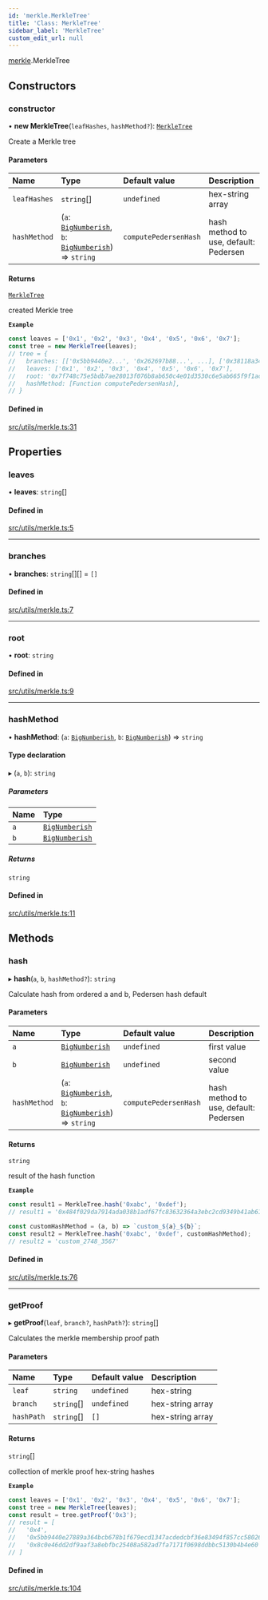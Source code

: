 ```yaml
---
id: 'merkle.MerkleTree'
title: 'Class: MerkleTree'
sidebar_label: 'MerkleTree'
custom_edit_url: null
---
```


[merkle](../namespaces/merkle.md).MerkleTree

## Constructors

### constructor

• **new MerkleTree**(`leafHashes`, `hashMethod?`): [`MerkleTree`](merkle.MerkleTree.md)

Create a Merkle tree

#### Parameters

| Name         | Type                                                                                                                                 | Default value         | Description                           |
| :----------- | :----------------------------------------------------------------------------------------------------------------------------------- | :-------------------- | :------------------------------------ |
| `leafHashes` | `string`[]                                                                                                                           | `undefined`           | hex-string array                      |
| `hashMethod` | (`a`: [`BigNumberish`](../namespaces/types.md#bignumberish), `b`: [`BigNumberish`](../namespaces/types.md#bignumberish)) => `string` | `computePedersenHash` | hash method to use, default: Pedersen |

#### Returns

[`MerkleTree`](merkle.MerkleTree.md)

created Merkle tree

**`Example`**

```typescript
const leaves = ['0x1', '0x2', '0x3', '0x4', '0x5', '0x6', '0x7'];
const tree = new MerkleTree(leaves);
// tree = {
//   branches: [['0x5bb9440e2...', '0x262697b88...', ...], ['0x38118a340...', ...], ...],
//   leaves: ['0x1', '0x2', '0x3', '0x4', '0x5', '0x6', '0x7'],
//   root: '0x7f748c75e5bdb7ae28013f076b8ab650c4e01d3530c6e5ab665f9f1accbe7d4',
//   hashMethod: [Function computePedersenHash],
// }
```

#### Defined in

[src/utils/merkle.ts:31](https://github.com/starknet-io/starknet.js/blob/v6.24.1/src/utils/merkle.ts#L31)

## Properties

### leaves

• **leaves**: `string`[]

#### Defined in

[src/utils/merkle.ts:5](https://github.com/starknet-io/starknet.js/blob/v6.24.1/src/utils/merkle.ts#L5)

---

### branches

• **branches**: `string`[][] = `[]`

#### Defined in

[src/utils/merkle.ts:7](https://github.com/starknet-io/starknet.js/blob/v6.24.1/src/utils/merkle.ts#L7)

---

### root

• **root**: `string`

#### Defined in

[src/utils/merkle.ts:9](https://github.com/starknet-io/starknet.js/blob/v6.24.1/src/utils/merkle.ts#L9)

---

### hashMethod

• **hashMethod**: (`a`: [`BigNumberish`](../namespaces/types.md#bignumberish), `b`: [`BigNumberish`](../namespaces/types.md#bignumberish)) => `string`

#### Type declaration

▸ (`a`, `b`): `string`

##### Parameters

| Name | Type                                                  |
| :--- | :---------------------------------------------------- |
| `a`  | [`BigNumberish`](../namespaces/types.md#bignumberish) |
| `b`  | [`BigNumberish`](../namespaces/types.md#bignumberish) |

##### Returns

`string`

#### Defined in

[src/utils/merkle.ts:11](https://github.com/starknet-io/starknet.js/blob/v6.24.1/src/utils/merkle.ts#L11)

## Methods

### hash

▸ **hash**(`a`, `b`, `hashMethod?`): `string`

Calculate hash from ordered a and b, Pedersen hash default

#### Parameters

| Name         | Type                                                                                                                                 | Default value         | Description                           |
| :----------- | :----------------------------------------------------------------------------------------------------------------------------------- | :-------------------- | :------------------------------------ |
| `a`          | [`BigNumberish`](../namespaces/types.md#bignumberish)                                                                                | `undefined`           | first value                           |
| `b`          | [`BigNumberish`](../namespaces/types.md#bignumberish)                                                                                | `undefined`           | second value                          |
| `hashMethod` | (`a`: [`BigNumberish`](../namespaces/types.md#bignumberish), `b`: [`BigNumberish`](../namespaces/types.md#bignumberish)) => `string` | `computePedersenHash` | hash method to use, default: Pedersen |

#### Returns

`string`

result of the hash function

**`Example`**

```typescript
const result1 = MerkleTree.hash('0xabc', '0xdef');
// result1 = '0x484f029da7914ada038b1adf67fc83632364a3ebc2cd9349b41ab61626d9e82'

const customHashMethod = (a, b) => `custom_${a}_${b}`;
const result2 = MerkleTree.hash('0xabc', '0xdef', customHashMethod);
// result2 = 'custom_2748_3567'
```

#### Defined in

[src/utils/merkle.ts:76](https://github.com/starknet-io/starknet.js/blob/v6.24.1/src/utils/merkle.ts#L76)

---

### getProof

▸ **getProof**(`leaf`, `branch?`, `hashPath?`): `string`[]

Calculates the merkle membership proof path

#### Parameters

| Name       | Type       | Default value | Description      |
| :--------- | :--------- | :------------ | :--------------- |
| `leaf`     | `string`   | `undefined`   | hex-string       |
| `branch`   | `string`[] | `undefined`   | hex-string array |
| `hashPath` | `string`[] | `[]`          | hex-string array |

#### Returns

`string`[]

collection of merkle proof hex-string hashes

**`Example`**

```typescript
const leaves = ['0x1', '0x2', '0x3', '0x4', '0x5', '0x6', '0x7'];
const tree = new MerkleTree(leaves);
const result = tree.getProof('0x3');
// result = [
//   '0x4',
//   '0x5bb9440e27889a364bcb678b1f679ecd1347acdedcbf36e83494f857cc58026',
//   '0x8c0e46dd2df9aaf3a8ebfbc25408a582ad7fa7171f0698ddbbc5130b4b4e60',
// ]
```

#### Defined in

[src/utils/merkle.ts:104](https://github.com/starknet-io/starknet.js/blob/v6.24.1/src/utils/merkle.ts#L104)
